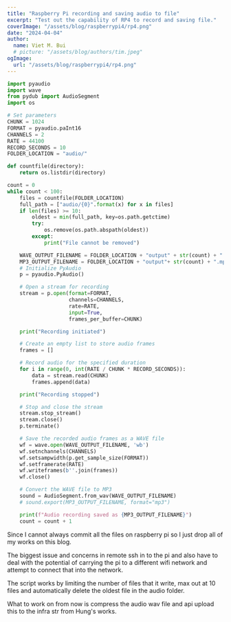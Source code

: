 ```yaml
---
title: "Raspberry Pi recording and saving audio to file"
excerpt: "Test out the capability of RP4 to record and saving file."
coverImage: "/assets/blog/raspberrypi4/rp4.png"
date: "2024-04-04"
author:
  name: Viet M. Bui
  # picture: "/assets/blog/authors/tim.jpeg"
ogImage:
  url: "/assets/blog/raspberrypi4/rp4.png"
---
```


```python
import pyaudio
import wave
from pydub import AudioSegment
import os

# Set parameters
CHUNK = 1024
FORMAT = pyaudio.paInt16
CHANNELS = 2
RATE = 44100
RECORD_SECONDS = 10
FOLDER_LOCATION = "audio/"

def countfile(directory):
    return os.listdir(directory)

count = 0
while count < 100:
    files = countfile(FOLDER_LOCATION)
    full_path = ["audio/{0}".format(x) for x in files]
    if len(files) >= 10:
        oldest = min(full_path, key=os.path.getctime)
        try:
            os.remove(os.path.abspath(oldest))
        except:
            print("File cannot be removed")

    WAVE_OUTPUT_FILENAME = FOLDER_LOCATION + "output" + str(count) + ".wav"
    MP3_OUTPUT_FILENAME = FOLDER_LOCATION + "output"+ str(count) + ".mp3"
    # Initialize PyAudio
    p = pyaudio.PyAudio()

    # Open a stream for recording
    stream = p.open(format=FORMAT,
                    channels=CHANNELS,
                    rate=RATE,
                    input=True,
                    frames_per_buffer=CHUNK)

    print("Recording initiated")

    # Create an empty list to store audio frames
    frames = []

    # Record audio for the specified duration
    for i in range(0, int(RATE / CHUNK * RECORD_SECONDS)):
        data = stream.read(CHUNK)
        frames.append(data)

    print("Recording stopped")

    # Stop and close the stream
    stream.stop_stream()
    stream.close()
    p.terminate()

    # Save the recorded audio frames as a WAVE file
    wf = wave.open(WAVE_OUTPUT_FILENAME, 'wb')
    wf.setnchannels(CHANNELS)
    wf.setsampwidth(p.get_sample_size(FORMAT))
    wf.setframerate(RATE)
    wf.writeframes(b''.join(frames))
    wf.close()

    # Convert the WAVE file to MP3
    sound = AudioSegment.from_wav(WAVE_OUTPUT_FILENAME)
    # sound.export(MP3_OUTPUT_FILENAME, format="mp3")

    print(f"Audio recording saved as {MP3_OUTPUT_FILENAME}")
    count = count + 1
```

Since I cannot always commit all the files on raspberry pi so I just drop all of my works on this blog. 

The biggest issue and concerns in remote ssh in to the pi and also have to deal with the potential of carrying the pi to a different wifi network and attempt to connect that into the network.

The script works by limiting the number of files that it write, max out at 10 files and automatically delete the oldest file in the audio folder.

What to work on from now is compress the audio wav file and api upload this to the infra str from Hung's works.